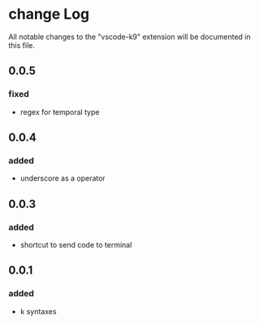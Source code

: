 # change Log

All notable changes to the "vscode-k9" extension will be documented in this file.

## 0.0.5

### fixed

-   regex for temporal type

## 0.0.4

### added

-   underscore as a operator

## 0.0.3

### added

-   shortcut to send code to terminal

## 0.0.1

### added

-   k syntaxes
